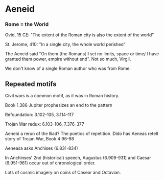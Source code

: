 # Aeneid

### Rome = the World

Ovid, 15 CE: "The extent of the Roman city is also the extent of the world"

St. Jerome, 410: "In a single city, the whole world perished"

The Aeneid said "On them [the Romans] I set no limits, space or time/ I have granted them power, empire without end". Not so much, Virgil.

We don't know of a single Roman author who was from Rome.

## Repeated motifs

Civil wars is a common motif, as it was in Roman history.

Book 1.386 Jupiter prophesizes an end to the pattern

Refoundation: 3.102-105, 3.114-117

Trojan War redux: 6.103-106, 7.376-377

Aeneid a rerun of the Iliad? The poetics of repetition. Dido has Aeneas retell story of Trojan War, Book 4 96-98

Aeneasa asks Anchises (6.831-834)

In Anchinses' 2nd (historical) speech, Augustus (6.909-931) and Caesar (6.951-961) occur out of chronological order.

Lots of cosmic imagery on coins of Casear and Octavian.
